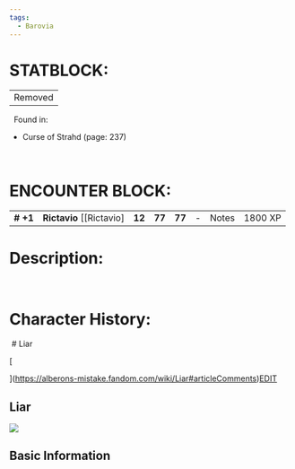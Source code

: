 ```yaml
---
tags:
  - Barovia
---
```

# **STATBLOCK:**

|         |
|---------|
| Removed |

 
Found in:

-   Curse of Strahd (page: 237)

 
# **ENCOUNTER BLOCK:**

|           |                             |        |        |        |     |       |         |
|-----------|-----------------------------|--------|--------|--------|-----|-------|---------|
| **\# +1** | **Rictavio** \[\[Rictavio\] | **12** | **77** | **77** | \-  | Notes | 1800 XP |

# **Description:**

 
# **Character History:**
 # Liar

[

](https://alberons-mistake.fandom.com/wiki/Liar#articleComments)[EDIT](https://alberons-mistake.fandom.com/wiki/Liar?veaction=edit)

## Liar

[![](https://static.wikia.nocookie.net/alberons-mistake/images/7/70/Liar_%282%29.jpg/revision/latest/scale-to-width-down/350?cb=20191001190256)](https://static.wikia.nocookie.net/alberons-mistake/images/7/70/Liar_%282%29.jpg/revision/latest?cb=20191001190256)

## Basic Information
